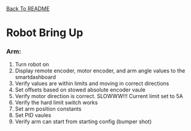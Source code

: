 <!-- Markdown language reference: https://www.markdownguide.org/basic-syntax/ -->
[Back To README](../../../../../../README.md)

# Robot Bring Up

### Arm:

1. Turn robot on
2. Display remote encoder, motor encoder, and arm angle values to the smartdashboard
3. Verify values are within limits and moving in correct directions
4. Set offsets based on stowed absolute encoder vaule
5. Verify motor direction is correct. SLOWWW!!! Current limit set to 5A
6. Verify the hard limit switch works 
7. Set arm position constants
8. Set PID vaules
9. Verify arm can start from starting config (bumper shot)


